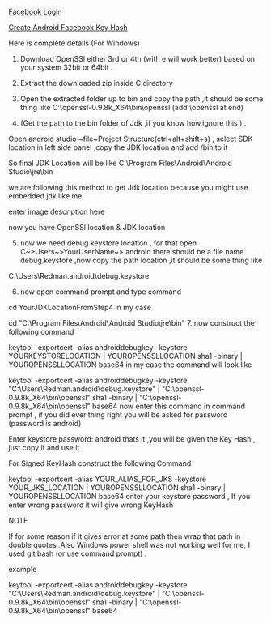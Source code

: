 [Facebook Login](https://developers.facebook.com/docs/facebook-login/android)

[Create Android Facebook Key Hash](https://stackoverflow.com/questions/7506392/how-to-create-android-facebook-key-hash)

Here is complete details (For Windows)

1. Download OpenSSl either 3rd or 4th (with e will work better) based on your system 32bit or 64bit .

2. Extract the downloaded zip inside C directory

3. Open the extracted folder up to bin and copy the path ,it should be some thing like C:\openssl-0.9.8k_X64\bin\openssl (add \openssl at end)

4. (Get the path to the bin folder of Jdk ,if you know how,ignore this ) .

Open android studio ~file~Project Structure(ctrl+alt+shift+s) , select SDK location in left side panel ,copy the JDK location and add /bin to it

So final JDK Location will be like C:\Program Files\Android\Android Studio\jre\bin

we are following this method to get Jdk location because you might use embedded jdk like me

enter image description here

now you have OpenSSl location & JDK location

5. now we need debug keystore location , for that open C~>Users~>YourUserName~>.android there should be a file name debug.keystore ,now copy the path location ,it should be some thing like

C:\Users\Redman\.android\debug.keystore

6. now open command prompt and type command

cd YourJDKLocationFromStep4
in my case

 cd "C:\Program Files\Android\Android Studio\jre\bin"
7. now construct the following command

keytool -exportcert -alias androiddebugkey -keystore YOURKEYSTORELOCATION | YOUROPENSSLLOCATION sha1 -binary | YOUROPENSSLLOCATION base64
in my case the command will look like

keytool -exportcert -alias androiddebugkey -keystore "C:\Users\Redman\.android\debug.keystore" | "C:\openssl-0.9.8k_X64\bin\openssl" sha1 -binary | "C:\openssl-0.9.8k_X64\bin\openssl" base64
now enter this command in command prompt , if you did ever thing right you will be asked for password (password is android)

Enter keystore password:  android
thats it ,you will be given the Key Hash , just copy it and use it

For Signed KeyHash construct the following Command

keytool -exportcert -alias YOUR_ALIAS_FOR_JKS -keystore YOUR_JKS_LOCATION | YOUROPENSSLLOCATION sha1 -binary | YOUROPENSSLLOCATION base64
enter your keystore password , If you enter wrong password it will give wrong KeyHash

NOTE

If for some reason if it gives error at some path then wrap that path in double quotes .Also Windows power shell was not working well for me, I used git bash (or use command prompt) .

example

keytool -exportcert -alias androiddebugkey -keystore "C:\Users\Redman\.android\debug.keystore" | "C:\openssl-0.9.8k_X64\bin\openssl" sha1 -binary | "C:\openssl-0.9.8k_X64\bin\openssl" base64
